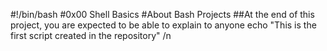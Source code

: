 #!/bin/bash
#0x00 Shell Basics
#About Bash Projects
##At the end of this project, you are expected to be able to explain to anyone
echo "This is the first script created in the repository"
/n

